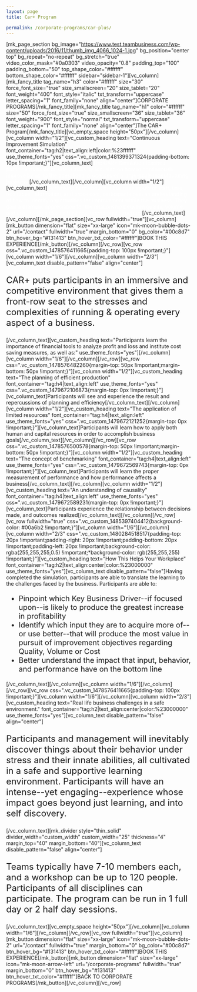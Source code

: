 ```yaml
---
layout: page
title: Car+ Program

permalink: /corporate-programs/car-plus/
---
```

[mk_page_section bg_image="https://www.test.teambusiness.com/wp-content/uploads/2016/11/thumb_img_4066_1024-1.jpg" bg_position="center top" bg_repeat="no-repeat" bg_stretch="true" video_color_mask="#0a0303" video_opacity="0.8" padding_top="100" padding_bottom="50" top_shape_color="#ffffff" bottom_shape_color="#ffffff" sidebar="sidebar-1"][vc_column][mk_fancy_title tag_name="h3" color="#ffffff" size="30" force_font_size="true" size_smallscreen="20" size_tablet="20" font_weight="400" font_style="italic" txt_transform="uppercase" letter_spacing="1" font_family="none" align="center"]CORPORATE PROGRAMS[/mk_fancy_title][mk_fancy_title tag_name="h1" color="#ffffff" size="50" force_font_size="true" size_smallscreen="36" size_tablet="36" font_weight="900" font_style="normal" txt_transform="uppercase" letter_spacing="1" font_family="none" align="center"]The CAR+ Program[/mk_fancy_title][vc_empty_space height="50px"][/vc_column][vc_column width="1/2"][vc_custom_heading text="Continuous Improvement Simulation" font_container="tag:h2|text_align:left|color:%23ffffff" use_theme_fonts="yes" css=".vc_custom_1481399371324{padding-bottom: 10px !important;}"][vc_column_text]<span style="color: #ffffff;">The CAR+ Simulation teaches participants basic business skills by focusing on how to continuously improve by using the operational processes of a large-scale manufacturing business.</span>[/vc_column_text][/vc_column][vc_column width="1/2"][vc_column_text]<span style="color: #ffffff;">By thinking hard about the business inputs of staff, time, resources, information, and processes, participants gain an understanding of how to identify opportunities for improvement within the business. They gain a dramatic appreciation for the relationship between quality, volume, and cost inside a classic business operational structure.</span>[/vc_column_text][/vc_column][/mk_page_section][vc_row fullwidth="true"][vc_column][mk_button dimension="flat" size="xx-large" icon="mk-moon-bubble-dots-2" url="/contact" fullwidth="true" margin_bottom="0" bg_color="#00c8d7" btn_hover_bg="#131413" btn_hover_txt_color="#ffffff"]BOOK THIS EXPERIENCE[/mk_button][/vc_column][/vc_row][vc_row css=".vc_custom_1478576411665{padding-top: 100px !important;}"][vc_column width="1/6"][/vc_column][vc_column width="2/3"][vc_column_text disable_pattern="false" align="center"]
<p style="font-size: 24px;">CAR+ puts participants in an immersive and competitive environment that gives them a front-row seat to the stresses and complexities of running &amp; operating every aspect of a business.</p>
[/vc_column_text][vc_custom_heading text="Participants learn the importance of financial tools to analyze profit and loss and institute cost saving measures, as well as:" use_theme_fonts="yes"][/vc_column][vc_column width="1/6"][/vc_column][/vc_row][vc_row css=".vc_custom_1478576482260{margin-top: 50px !important;margin-bottom: 50px !important;}"][vc_column width="1/2"][vc_custom_heading text="The planning of efficient production" font_container="tag:h4|text_align:left" use_theme_fonts="yes" css=".vc_custom_1479672106873{margin-top: 0px !important;}"][vc_column_text]Participants will see and experience the result and repercussions of planning and efficiency[/vc_column_text][/vc_column][vc_column width="1/2"][vc_custom_heading text="The application of limited resources" font_container="tag:h4|text_align:left" use_theme_fonts="yes" css=".vc_custom_1479672121252{margin-top: 0px !important;}"][vc_column_text]Participants will learn how to apply both human and capital resources in order to accomplish business goals[/vc_column_text][/vc_column][/vc_row][vc_row css=".vc_custom_1478576500578{margin-top: 50px !important;margin-bottom: 50px !important;}"][vc_column width="1/2"][vc_custom_heading text="The concept of benchmarking" font_container="tag:h4|text_align:left" use_theme_fonts="yes" css=".vc_custom_1479672569743{margin-top: 0px !important;}"][vc_column_text]Participants will learn the proper measurement of performance and how performance affects a business[/vc_column_text][/vc_column][vc_column width="1/2"][vc_custom_heading text="An understanding of causality" font_container="tag:h4|text_align:left" use_theme_fonts="yes" css=".vc_custom_1479672589231{margin-top: 0px !important;}"][vc_column_text]Participants experience the relationship between decisions made, and outcomes realized[/vc_column_text][/vc_column][/vc_row][vc_row fullwidth="true" css=".vc_custom_1485397404412{background-color: #00a6b2 !important;}"][vc_column width="1/6"][/vc_column][vc_column width="2/3" css=".vc_custom_1480284518517{padding-top: 20px !important;padding-right: 20px !important;padding-bottom: 20px !important;padding-left: 20px !important;background-color: rgba(255,255,255,0.5) !important;*background-color: rgb(255,255,255) !important;}"][vc_custom_heading text="How This Helps Your Workplace" font_container="tag:h2|text_align:center|color:%23000000" use_theme_fonts="yes"][vc_column_text disable_pattern="false"]Having completed the simulation, participants are able to translate the learning to the challenges faced by the business. Participants are able to:
<ul style="font-size: 20px;">
 	<li style="font-weight: 400;"><span style="font-weight: 400;">Pinpoint which Key Business Driver--if focused upon--is likely to produce the greatest increase in profitability</span></li>
 	<li style="font-weight: 400;"><span style="font-weight: 400;">Identify which input they are to acquire more of--or use better--that will produce the most value in pursuit of improvement objectives regarding Quality, Volume or Cost</span></li>
 	<li style="font-weight: 400;"><span style="font-weight: 400;">Better understand the impact that input, behavior, and performance have on the bottom line</span></li>
</ul>
[/vc_column_text][/vc_column][vc_column width="1/6"][/vc_column][/vc_row][vc_row css=".vc_custom_1478576411665{padding-top: 100px !important;}"][vc_column width="1/6"][/vc_column][vc_column width="2/3"][vc_custom_heading text="Real life business challenges in a safe environment." font_container="tag:h2|text_align:center|color:%23000000" use_theme_fonts="yes"][vc_column_text disable_pattern="false" align="center"]
<p style="font-size: 24px;">Participants and management will inevitably discover things about their behavior under stress and their innate abilities, all cultivated in a safe and supportive learning environment. Participants will have an intense--yet engaging--experience whose impact goes beyond just learning, and into self discovery.</p>
[/vc_column_text][mk_divider style="thin_solid" divider_width="custom_width" custom_width="25" thickness="4" margin_top="40" margin_bottom="40"][vc_column_text disable_pattern="false" align="center"]
<p style="font-size: 24px;">Teams typically have 7-10 members each, and a workshop can be up to 120 people. Participants of all disciplines can participate. The program can be run in 1 full day or 2 half day sessions.</p>
[/vc_column_text][vc_empty_space height="50px"][/vc_column][vc_column width="1/6"][/vc_column][/vc_row][vc_row fullwidth="true"][vc_column][mk_button dimension="flat" size="xx-large" icon="mk-moon-bubble-dots-2" url="/contact" fullwidth="true" margin_bottom="0" bg_color="#00c8d7" btn_hover_bg="#131413" btn_hover_txt_color="#ffffff"]BOOK THIS EXPERIENCE[/mk_button][mk_button dimension="flat" size="xx-large" icon="mk-moon-arrow-left" url="/corporate-programs" fullwidth="true" margin_bottom="0" btn_hover_bg="#131413" btn_hover_txt_color="#ffffff"]BACK TO CORPORATE PROGRAMS[/mk_button][/vc_column][/vc_row]
